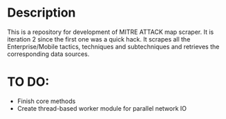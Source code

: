 # Description

This is a repository for development of MITRE ATTACK map scraper. It is
iteration 2 since the first one was a quick hack. It scrapes
all the Enterprise/Mobile tactics, techniques and subtechniques and retrieves
the corresponding data sources.

# TO DO:

* Finish core methods
* Create thread-based worker module for parallel network IO
